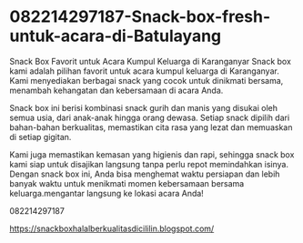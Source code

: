 # 082214297187-Snack-box-fresh-untuk-acara-di-Batulayang
Snack Box Favorit untuk Acara Kumpul Keluarga di Karanganyar Snack box kami adalah pilihan favorit untuk acara kumpul keluarga di Karanganyar. Kami menyediakan berbagai snack yang cocok untuk dinikmati bersama, menambah kehangatan dan kebersamaan di acara Anda.

Snack box ini berisi kombinasi snack gurih dan manis yang disukai oleh semua usia, dari anak-anak hingga orang dewasa. Setiap snack dipilih dari bahan-bahan berkualitas, memastikan cita rasa yang lezat dan memuaskan di setiap gigitan.

Kami juga memastikan kemasan yang higienis dan rapi, sehingga snack box kami siap untuk disajikan langsung tanpa perlu repot memindahkan isinya. Dengan snack box ini, Anda bisa menghemat waktu persiapan dan lebih banyak waktu untuk menikmati momen kebersamaan bersama keluarga.mengantar langsung ke lokasi acara Anda!

082214297187 


https://snackboxhalalberkualitasdicililin.blogspot.com/
